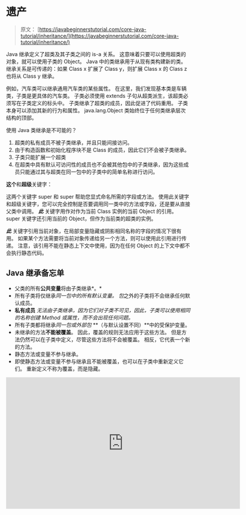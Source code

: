 # 遗产

> 原文： [https://javabeginnerstutorial.com/core-java-tutorial/inheritance/](https://javabeginnerstutorial.com/core-java-tutorial/inheritance/)

Java 继承定义了超类及其子类之间的 is-a 关系。 这意味着只要可以使用超类的对象，就可以使用子类的 Object。 Java 中的类继承用于从现有类构建新的类。 继承关系是可传递的：如果 Class x 扩展了 Class y，则扩展 Class x 的 Class z 也将从 Class y 继承。

例如，汽车类可以继承通用汽车类的某些属性。 在这里，我们发现基本类是车辆类，子类是更具体的汽车类。 子类必须使用 extends 子句从超类派生，该超类必须写在子类定义的标头中。 子类继承了超类的成员，因此促进了代码重用。 子类本身可以添加其新的行为和属性。 java.lang.Object 类始终位于任何类继承层次结构的顶部。

使用 Java 类继承是不可能的？

1.  超类的私有成员不被子类继承，并且只能间接访问。
2.  由于构造函数和初始化程序块不是 Class 的成员，因此它们不会被子类继承。
3.  子类只能扩展一个超类
4.  在超类中具有默认可访问性的成员也不会被其他包中的子类继承，因为这些成员只能通过其与超类在同一包中的子类中的简单名称进行访问。

**这个**和**超级**关键字：

这两个关键字 super 和 super 帮助您显式命名所需的字段或方法。 使用此关键字和超级关键字，您可以完全控制是否要调用同一类中的方法或字段，还是要从直接父类中调用。 ***此*** 关键字用作对作为当前 Class 实例的当前 Object 的引用。 super 关键字还引用当前的 Object，但作为当前类的超类的实例。

***此*** 关键字引用当前对象，在局部变量隐藏或阴影相同名称的字段的情况下很有用。 如果某个方法需要将当前对象传递给另一个方法，则可以使用此引用进行传递。 注意，该引用不能在静态上下文中使用，因为在任何 Object 的上下文中都不会执行静态代码。

## Java 继承备忘单

*   父类的所有**公共变量**将由子类继承*。*
*   所有子类将仅继承*同一包中的所有默认变量。 包*之外的子类将不会继承任何默认成员。
*   **私有成员** *无法由子类继承，因为它们对子类不可见，因此，子类可以使用相同的名称创建 Method 或属性，而不会出现任何问题。*
*   所有子类都将继承*同一包或外部包* **（与默认设置不同）**中的受保护变量。
*   未继承的方法**不能被覆盖**。 因此，覆盖的规则无法应用于这些方法。 但是方法仍然可以在子类中定义，尽管这些方法将不会被覆盖。 相反，它代表一个新的方法。
*   静态方法或变量不参与继承。
*   即使静态方法或变量不参与继承且不能被覆盖，也可以在子类中重新定义它们。 重新定义不称为覆盖，而是隐藏。

<noscript><iframe allow="accelerometer; autoplay; encrypted-media; gyroscope; picture-in-picture" allowfullscreen="" frameborder="0" height="360" src="https://www.youtube.com/embed/Oykbi03ipZs?start=1&amp;feature=oembed" title="Oops Concept - Inheritance" width="640"></iframe></noscript>

